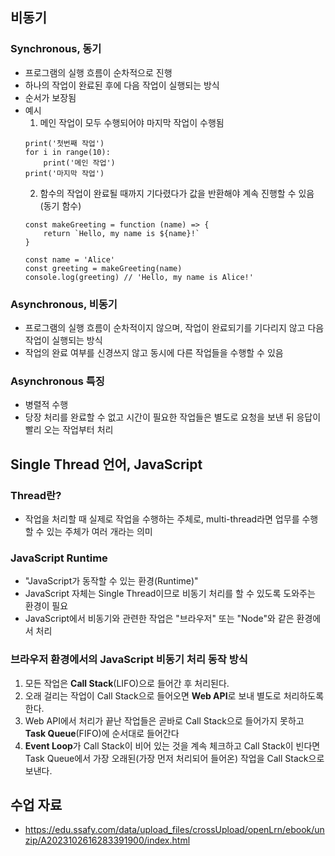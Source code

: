 ## 비동기

### Synchronous, 동기
- 프로그램의 실행 흐름이 순차적으로 진행
- 하나의 작업이 완료된 후에 다음 작업이 실행되는 방식
- 순서가 보장됨
- 예시
    1. 메인 작업이 모두 수행되어야 마지막 작업이 수행됨
    ```
    print('첫번째 작업')
    for i in range(10):
        print('메인 작업')
    print('마지막 작업')
    ```
    2. 함수의 작업이 완료될 때까지 기다렸다가 값을 반환해야 계속 진행할 수 있음 (동기 함수)
    ```
    const makeGreeting = function (name) => {
        return `Hello, my name is ${name}!`
    }

    const name = 'Alice'
    const greeting = makeGreeting(name)
    console.log(greeting) // 'Hello, my name is Alice!'
    ```

### Asynchronous, 비동기
- 프로그램의 실행 흐름이 순차적이지 않으며, 작업이 완료되기를 기다리지 않고 다음 작업이 실행되는 방식
- 작업의 완료 여부를 신경쓰지 않고 동시에 다른 작업들을 수행할 수 있음

### Asynchronous 특징
- 병렬적 수행
- 당장 처리를 완료할 수 없고 시간이 필요한 작업들은 별도로 요청을 보낸 뒤 응답이 빨리 오는 작업부터 처리


## Single Thread 언어, JavaScript

### Thread란?
- 작업을 처리할 때 실제로 작업을 수행하는 주체로, multi-thread라면 업무를 수행할 수 있는 주체가 여러 개라는 의미

### JavaScript Runtime
- "JavaScript가 동작할 수 있는 환경(Runtime)"
- JavaScript 자체는 Single Thread이므로 비동기 처리를 할 수 있도록 도와주는 환경이 필요
- JavaScript에서 비동기와 관련한 작업은 "브라우저" 또는 "Node"와 같은 환경에서 처리

### 브라우저 환경에서의 JavaScript 비동기 처리 동작 방식
1. 모든 작업은 **Call Stack**(LIFO)으로 들어간 후 처리된다.
2. 오래 걸리는 작업이 Call Stack으로 들어오면 **Web API**로 보내 별도로 처리하도록 한다.
3. Web API에서 처리가 끝난 작업들은 곧바로 Call Stack으로 들어가지 못하고 **Task Queue**(FIFO)에 순서대로 들어간다
4. **Event Loop**가 Call Stack이 비어 있는 것을 계속 체크하고 Call Stack이 빈다면 Task Queue에서 가장 오래된(가장 먼저 처리되어 들어온) 작업을 Call Stack으로 보낸다.










## 수업 자료
- https://edu.ssafy.com/data/upload_files/crossUpload/openLrn/ebook/unzip/A2023102616283391900/index.html
